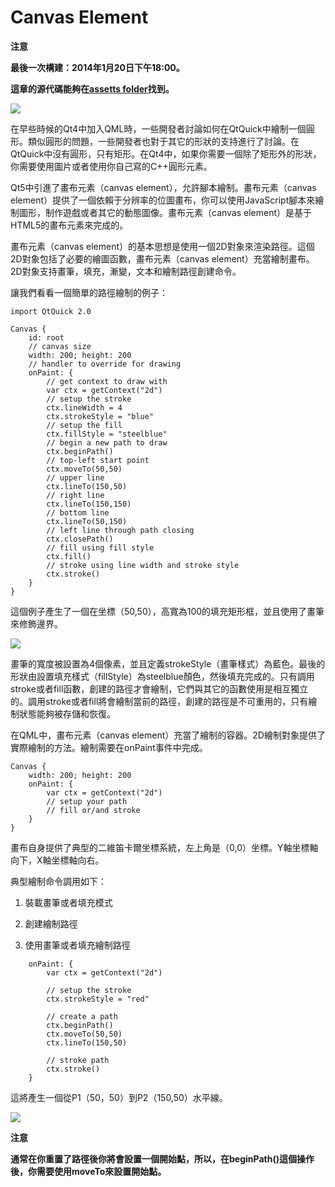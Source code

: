# Canvas Element

**注意**

**最後一次構建：2014年1月20日下午18:00。**

**這章的源代碼能夠在[assetts folder](http://qmlbook.org/assets)找到。**

![](http://qmlbook.org/_images/glowlines.png)

在早些時候的Qt4中加入QML時，一些開發者討論如何在QtQuick中繪制一個圓形。類似圓形的問題，一些開發者也對于其它的形狀的支持進行了討論。在QtQuick中沒有圓形，只有矩形。在Qt4中，如果你需要一個除了矩形外的形狀，你需要使用圖片或者使用你自己寫的C++圓形元素。

Qt5中引進了畫布元素（canvas element），允許腳本繪制。畫布元素（canvas element）提供了一個依賴于分辨率的位圖畫布，你可以使用JavaScript腳本來繪制圖形，制作遊戲或者其它的動態圖像。畫布元素（canvas element）是基于HTML5的畫布元素來完成的。

畫布元素（canvas element）的基本思想是使用一個2D對象來渲染路徑。這個2D對象包括了必要的繪圖函數，畫布元素（canvas element）充當繪制畫布。2D對象支持畫筆，填充，漸變，文本和繪制路徑創建命令。

讓我們看看一個簡單的路徑繪制的例子：

```
import QtQuick 2.0

Canvas {
    id: root
    // canvas size
    width: 200; height: 200
    // handler to override for drawing
    onPaint: {
        // get context to draw with
        var ctx = getContext("2d")
        // setup the stroke
        ctx.lineWidth = 4
        ctx.strokeStyle = "blue"
        // setup the fill
        ctx.fillStyle = "steelblue"
        // begin a new path to draw
        ctx.beginPath()
        // top-left start point
        ctx.moveTo(50,50)
        // upper line
        ctx.lineTo(150,50)
        // right line
        ctx.lineTo(150,150)
        // bottom line
        ctx.lineTo(50,150)
        // left line through path closing
        ctx.closePath()
        // fill using fill style
        ctx.fill()
        // stroke using line width and stroke style
        ctx.stroke()
    }
}
```

這個例子產生了一個在坐標（50,50），高寬為100的填充矩形框，並且使用了畫筆來修飾邊界。

![](http://qmlbook.org/_images/rectangle.png)

畫筆的寬度被設置為4個像素，並且定義strokeStyle（畫筆樣式）為藍色。最後的形狀由設置填充樣式（fillStyle）為steelblue顏色，然後填充完成的。只有調用stroke或者fill函數，創建的路徑才會繪制，它們與其它的函數使用是相互獨立的。調用stroke或者fill將會繪制當前的路徑，創建的路徑是不可重用的，只有繪制狀態能夠被存儲和恢復。

在QML中，畫布元素（canvas element）充當了繪制的容器。2D繪制對象提供了實際繪制的方法。繪制需要在onPaint事件中完成。

```
Canvas {
    width: 200; height: 200
    onPaint: {
        var ctx = getContext("2d")
        // setup your path
        // fill or/and stroke
    }
}
```

畫布自身提供了典型的二維笛卡爾坐標系統，左上角是（0,0）坐標。Y軸坐標軸向下，X軸坐標軸向右。

典型繪制命令調用如下：

1. 裝載畫筆或者填充模式

2. 創建繪制路徑

3. 使用畫筆或者填充繪制路徑

```
    onPaint: {
        var ctx = getContext("2d")

        // setup the stroke
        ctx.strokeStyle = "red"

        // create a path
        ctx.beginPath()
        ctx.moveTo(50,50)
        ctx.lineTo(150,50)

        // stroke path
        ctx.stroke()
    }
```


這將產生一個從P1（50，50）到P2（150,50）水平線。

![](http://qmlbook.org/_images/line.png)

**注意**

**通常在你重置了路徑後你將會設置一個開始點，所以，在beginPath()這個操作後，你需要使用moveTo來設置開始點。**
